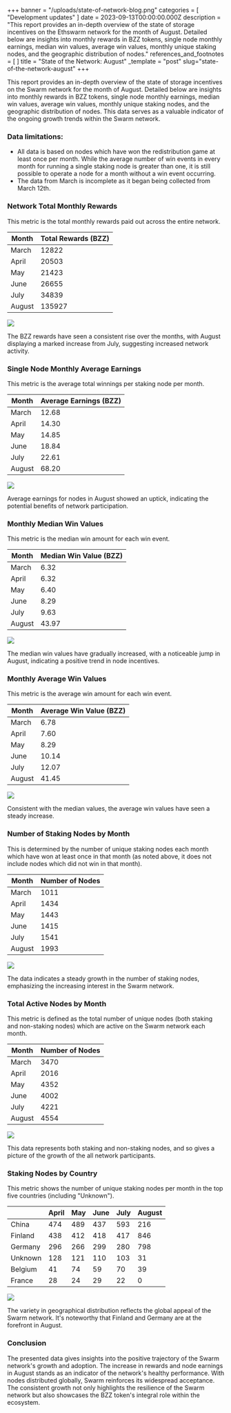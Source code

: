 +++
banner = "/uploads/state-of-network-blog.png"
categories = [ "Development updates" ]
date = 2023-09-13T00:00:00.000Z
description = "This report provides an in-depth overview of the state of storage incentives on the Ethswarm network for the month of August. Detailed below are insights into monthly rewards in BZZ tokens, single node monthly earnings, median win values, average win values, monthly unique staking nodes, and the geographic distribution of nodes."
references_and_footnotes = [ ]
title = "State of the Network: August"
_template = "post"
slug="state-of-the-network-august"
+++

This report provides an in-depth overview of the state of storage incentives on the Swarm network for the month of August. Detailed below are insights into monthly rewards in BZZ tokens, single node monthly earnings, median win values, average win values, monthly unique staking nodes, and the geographic distribution of nodes. This data serves as a valuable indicator of the ongoing growth trends within the Swarm network. 


### Data limitations: 

* All data is based on nodes which have won the redistribution game at least once per month. While the average number of win events in every month for running a single staking node is greater than one, it is still possible to operate a node for a month without a win event occurring.
* The data from March is incomplete as it began being collected from March 12th.

### Network Total Monthly Rewards

This metric is the total monthly rewards paid out across the entire network.

| Month  | Total Rewards (BZZ)  |
| ------ | -------------- |
| March  | 12822      |
| April  | 20503    |
| May    | 21423   |
| June   | 26655     |
| July   | 34839    |
| August | 135927     |

![](https://hackmd.io/_uploads/r16vtuR03.png)

The BZZ rewards have seen a consistent rise over the months, with August displaying a marked increase from July, suggesting increased network activity.

### Single Node Monthly Average Earnings

This metric is the average total winnings per staking node per month.

| Month  | Average Earnings (BZZ)  |
| ------ | ---------------- |
| March  | 12.68            |
| April  | 14.30            |
| May    | 14.85            |
| June   | 18.84            |
| July   | 22.61            |
| August | 68.20            |

![](https://hackmd.io/_uploads/ryQsY_RC2.png)

Average earnings for nodes in August showed an uptick, indicating the potential benefits of network participation.

### Monthly Median Win Values

This metric is the median win amount for each win event.

| Month  | Median Win Value (BZZ)  |
| ------ | ----------------- |
| March  | 6.32              |
| April  | 6.32              |
| May    | 6.40              |
| June   | 8.29              |
| July   | 9.63              |
| August | 43.97             |

![](https://hackmd.io/_uploads/ryMdKu00h.png)

The median win values have gradually increased, with a noticeable jump in August, indicating a positive trend in node incentives.

### Monthly Average Win Values

This metric is the average win amount for each win event.

| Month  | Average Win Value (BZZ)  |
| ------ | ------------------ |
| March  | 6.78               |
| April  | 7.60               |
| May    | 8.29               |
| June   | 10.14              |
| July   | 12.07              |
| August | 41.45              |

![](https://hackmd.io/_uploads/rk8uFuRC3.png)

Consistent with the median values, the average win values have seen a steady increase.

### Number of Staking Nodes by Month

This is determined by the number of unique staking nodes each month which have won at least once in that month (as noted above, it does not include nodes which did not win in that month).

| Month  | Number of Nodes |
| ------ | --------------- |
| March  | 1011            |
| April  | 1434            |
| May    | 1443            |
| June   | 1415            |
| July   | 1541            |
| August | 1993            |

![](https://hackmd.io/_uploads/HyA_tdCRh.png)

The data indicates a steady growth in the number of staking nodes, emphasizing the increasing interest in the Swarm network.

### Total Active Nodes by Month

This metric is defined as the total number of unique nodes (both staking and non-staking nodes) which are active on the Swarm network each month.

| Month  | Number of Nodes |
| ------ | --------------- |
| March  | 3470            |
| April  | 2016            |
| May    | 4352            |
| June   | 4002            |
| July   | 4221            |
| August | 4554            |

![](https://hackmd.io/_uploads/BkRe1Lx1p.png)

This data represents both staking and non-staking nodes, and so gives a picture of the growth of the all network participants.

### Staking Nodes by Country
This metric shows the number of unique staking nodes per month in the top five countries (including "Unknown").

|                  | April | May  | June | July | August |
|------------------|-------|------|------|------|--------|
| China            | 474   | 489  | 437  | 593  | 216    |
| Finland          | 438   | 412  | 418  | 417  | 846    |
| Germany          | 296   | 266  | 299  | 280  | 798    |
| Unknown          | 128   | 121  | 110  | 103  | 31     |
| Belgium          | 41    | 74   | 59   | 70   | 39     |
| France           | 28    | 24   | 29   | 22   | 0      |

![](https://hackmd.io/_uploads/Hy9JkZykT.png)

The variety in geographical distribution reflects the global appeal of the Swarm network. It's noteworthy that Finland and Germany are at the forefront in August.

### Conclusion

The presented data gives insights into the positive trajectory of the Swarm network's growth and adoption. The increase in rewards and node earnings in August stands as an indicator of the network's healthy performance. With nodes distributed globally, Swarm reinforces its widespread acceptance. The consistent growth not only highlights the resilience of the Swarm network but also showcases the BZZ token's integral role within the ecosystem.